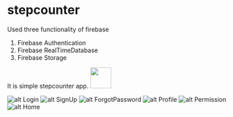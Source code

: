 # stepcounter

Used three functionality of firebase
  1. Firebase Authentication 
  2. Firebase RealTimeDatabase
  3. Firebase Storage
  
  It is simple stepcounter app.
  <img src="https://github.com/favicon.ico" width="48">

  ![alt Login](https://github.com/mehul7074panchal/stepcounter/blob/master/Scrrenshots/Login.JPEG)
  ![alt SignUp](https://github.com/mehul7074panchal/stepcounter/blob/master/Scrrenshots/SignUp.JPEG)
  ![alt ForgotPassword](https://github.com/mehul7074panchal/stepcounter/blob/master/Scrrenshots/ForgotPassword.JPEG)
  ![alt Profile](https://github.com/mehul7074panchal/stepcounter/blob/master/Scrrenshots/Profile.JPEG)
  ![alt Permission](https://github.com/mehul7074panchal/stepcounter/blob/master/Scrrenshots/Permission.JPEG)
  ![alt Home](https://github.com/mehul7074panchal/stepcounter/blob/master/Scrrenshots/Home.JPEG)
